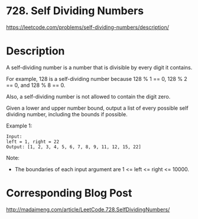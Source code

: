 # 728. Self Dividing Numbers
https://leetcode.com/problems/self-dividing-numbers/description/

# Description
A self-dividing number is a number that is divisible by every digit it contains.

For example, 128 is a self-dividing number because 128 % 1 == 0, 128 % 2 == 0, and 128 % 8 == 0.

Also, a self-dividing number is not allowed to contain the digit zero.

Given a lower and upper number bound, output a list of every possible self dividing number, including the bounds if possible.

Example 1:
```
Input: 
left = 1, right = 22
Output: [1, 2, 3, 4, 5, 6, 7, 8, 9, 11, 12, 15, 22]
```

Note:
- The boundaries of each input argument are 1 <= left <= right <= 10000.

# Corresponding Blog Post
http://madaimeng.com/article/LeetCode.728.SelfDividingNumbers/
